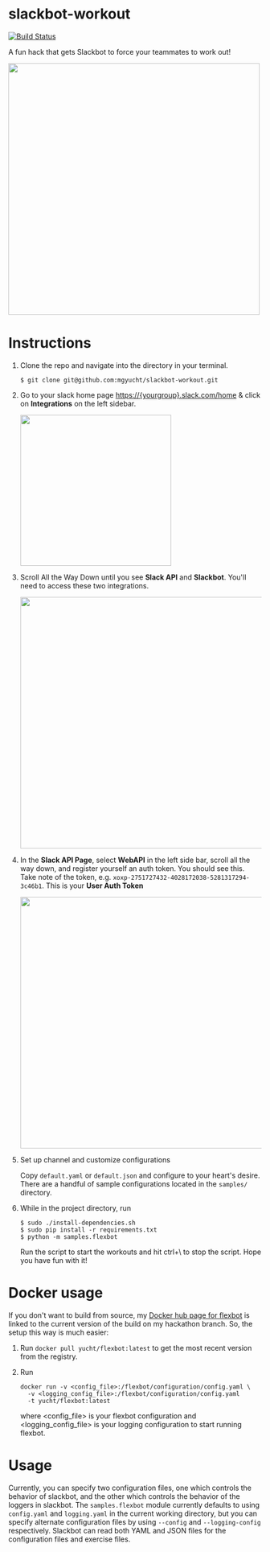 # slackbot-workout
[![Build Status](https://travis-ci.org/mgyucht/slackbot-workout.svg?branch=hackathon)](https://travis-ci.org/mgyucht/slackbot-workout)

A fun hack that gets Slackbot to force your teammates to work out!

<img src = "https://ctrlla-blog.s3.amazonaws.com/2015/Jun/Screen_Shot_2015_06_10_at_5_57_55_PM-1433984292189.png" width = 500>

# Instructions

1. Clone the repo and navigate into the directory in your terminal.

    `$ git clone git@github.com:mgyucht/slackbot-workout.git`

2. Go to your slack home page [https://{yourgroup}.slack.com/home](http://my.slack.com/home) & click on **Integrations** on the left sidebar.

    <img src = "https://ctrlla-blog.s3.amazonaws.com/2015/Jun/Screen_Shot_2015_06_05_at_7_21_33_PM-1433557303531.png" width = 300>

3. Scroll All the Way Down until you see **Slack API** and **Slackbot**. You'll need to access these two integrations.

    <img src="https://ctrlla-blog.s3.amazonaws.com/2015/Jun/Screen_Shot_2015_06_05_at_7_19_44_PM-1433557206307.png" width = 500>

4. In the **Slack API Page**, select **WebAPI** in the left side bar, scroll all the way down, and register yourself an auth token. You should see this. Take note of the token, e.g. `xoxp-2751727432-4028172038-5281317294-3c46b1`. This is your **User Auth Token**

    <img src="https://ctrlla-blog.s3.amazonaws.com/2015/Jun/Screen_Shot_2015_06_05_at_7_00_24_PM-1433557433415.png" width = 500>

5. Set up channel and customize configurations

    Copy `default.yaml` or `default.json` and configure to your heart's desire. There are a handful of sample configurations located in the `samples/` directory.

6. While in the project directory, run

    ```
    $ sudo ./install-dependencies.sh
    $ sudo pip install -r requirements.txt
    $ python -m samples.flexbot
    ```

    Run the script to start the workouts and hit ctrl+\ to stop the script. Hope you have fun with it!

# Docker usage

If you don't want to build from source, my [Docker hub page for flexbot](https://hub.docker.com/r/yucht/flexbot/) is linked to the current version of the build on my hackathon branch. So, the setup this way is much easier:

1. Run `docker pull yucht/flexbot:latest` to get the most recent version from the registry.
2. Run 

   ```
   docker run -v <config_file>:/flexbot/configuration/config.yaml \
     -v <logging_config_file>:/flexbot/configuration/config.yaml
     -t yucht/flexbot:latest
   ```

   where <config_file> is your flexbot configuration and <logging_config_file> is your logging
   configuration to start running flexbot.

# Usage

Currently, you can specify two configuration files, one which controls the behavior of slackbot, and the other which controls the behavior of the loggers in slackbot. The `samples.flexbot` module currently defaults to using `config.yaml` and `logging.yaml` in the current working directory, but you can specify alternate configuration files by using `--config` and `--logging-config` respectively. Slackbot can read both YAML and JSON files for the configuration files and exercise files.
